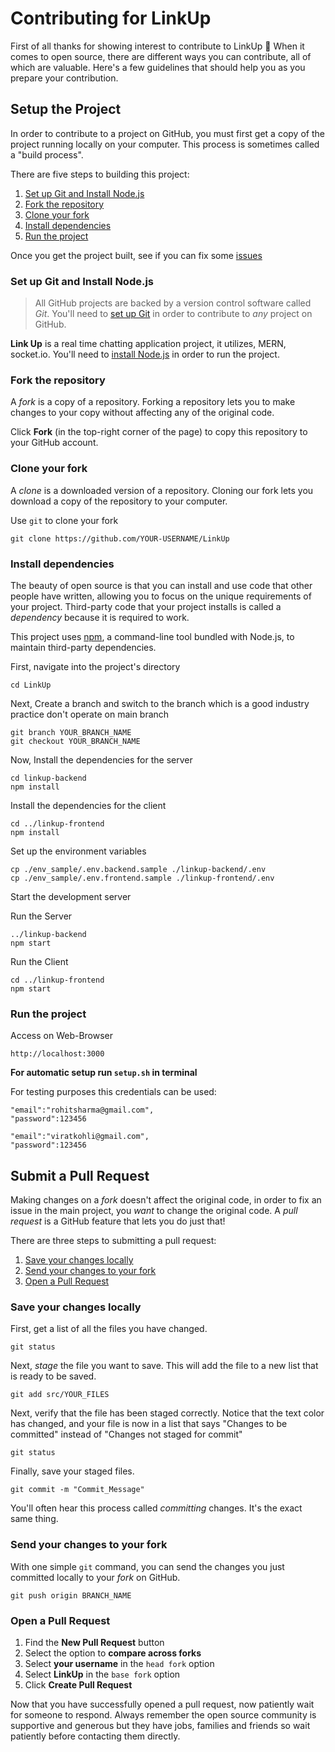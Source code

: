 # Contributing for LinkUp

First of all thanks for showing interest to contribute to LinkUp 💖
When it comes to open source, there are different ways you can contribute, all of which are valuable. Here's a few guidelines that should help you as you prepare your contribution.

## Setup the Project

In order to contribute to a project on GitHub, you must first get a copy of the project running locally on your computer. This process is sometimes called a "build process". 

There are five steps to building this project:

1. [Set up Git and Install Node.js](#set-up-git-and-install-nodejs)
1. [Fork the repository](#fork-the-repository)
1. [Clone your fork](#clone-your-fork)
1. [Install dependencies](#install-dependencies)
1. [Run the project](#run-the-project)

Once you get the project built, see if you can fix some [issues](https://github.com/arpittyagi102/LinkUp/issues?q=is%3Aissue+is%3Aopen)

### Set up Git and Install Node.js

> All GitHub projects are backed by a version control software called *Git*. You'll need to [set up Git](https://docs.github.com/en/get-started/quickstart/set-up-git) in order to contribute to *any* project on GitHub.

**Link Up** is a real time chatting application project, it utilizes, MERN, socket.io. You'll need to [install Node.js](https://nodejs.org/en/) in order to run the project.

### Fork the repository

A *fork* is a copy of a repository. Forking a repository lets you to make changes to your copy without affecting any of the original code.

Click **Fork** (in the top-right corner of the page) to copy this repository to your GitHub account.

### Clone your fork

A *clone* is a downloaded version of a repository. Cloning our fork lets you download a copy of the repository to your computer.

Use `git` to clone your fork

```
git clone https://github.com/YOUR-USERNAME/LinkUp
```

### Install dependencies

The beauty of open source is that you can install and use code that other people have written, allowing you to focus on the unique requirements of your project. Third-party code that your project installs is called a *dependency* because it is required to work.

This project uses [npm](https://www.npmjs.com/), a command-line tool bundled with Node.js, to maintain third-party dependencies.

First, navigate into the project's directory

```
cd LinkUp
```

Next, Create a branch and switch to the branch which is a good industry practice don't operate on main branch

```
git branch YOUR_BRANCH_NAME
git checkout YOUR_BRANCH_NAME
```

Now, Install the dependencies for the server
```
cd linkup-backend
npm install
```

Install the dependencies for the client

```
cd ../linkup-frontend
npm install
```

Set up the environment variables

```
cp ./env_sample/.env.backend.sample ./linkup-backend/.env
cp ./env_sample/.env.frontend.sample ./linkup-frontend/.env
```

Start the development server

Run the Server
```
../linkup-backend
npm start
```


Run the Client
```
cd ../linkup-frontend
npm start
```

### Run the project

Access on Web-Browser

```
http://localhost:3000
```

**For automatic setup run  ```setup.sh``` in terminal**

For testing purposes this credentials can be used:

```
"email":"rohitsharma@gmail.com",
"password":123456
```

```
"email":"viratkohli@gmail.com",
"password":123456
```

## Submit a Pull Request

Making changes on a *fork* doesn't affect the original code, in order to fix an issue in the main project, you *want* to change the original code. A *pull request* is a GitHub feature that lets you do just that!

There are three steps to submitting a pull request:
1. [Save your changes locally](#save-your-changes-locally)
2. [Send your changes to your fork](#send-your-changes-to-your-fork)
3. [Open a Pull Request](#open-a-pull-request)


### Save your changes locally

First, get a list of all the files you have changed.
```
git status
```

Next, *stage* the file you want to save. This will add the file to a new list that is ready to be saved.

```
git add src/YOUR_FILES
```

Next, verify that the file has been staged correctly. Notice that the text color has changed, and your file is now in a list that says "Changes to be committed" instead of "Changes not staged for commit"
```
git status
```

Finally, save your staged files.
```
git commit -m "Commit_Message"
```

You'll often hear this process called *committing* changes. It's the exact same thing.

### Send your changes to your fork

With one simple `git` command, you can send the changes you just committed locally to your *fork* on GitHub.

```
git push origin BRANCH_NAME
```

### Open a Pull Request

1. Find the **New Pull Request** button
2. Select the option to **compare across forks**
3. Select **your username** in the `head fork` option
4. Select **LinkUp** in the `base fork` option
4. Click **Create Pull Request**


Now that you have successfully opened a pull request, now patiently wait for someone to respond. Always remember the open source community is supportive and generous but they have jobs, families and friends so wait patiently before contacting them directly.
